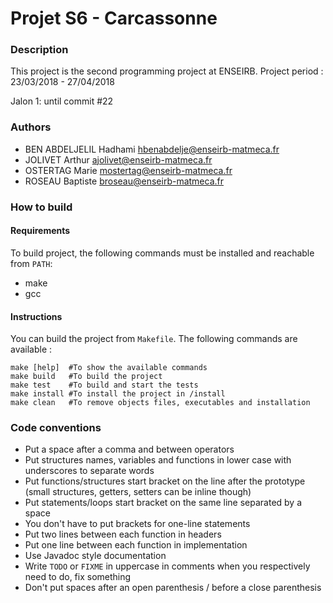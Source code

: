 # Projet S6 - Carcassonne

### Description

This project is the second programming project at ENSEIRB.
Project period : 23/03/2018 - 27/04/2018

Jalon 1: until commit #22


### Authors

* BEN ABDELJELIL Hadhami [hbenabdelje@enseirb-matmeca.fr](mailto:hbenabdelje@enseirb-matmeca.fr)
* JOLIVET Arthur [ajolivet@enseirb-matmeca.fr](mailto:ajolivet@enseirb-matmeca.fr)
* OSTERTAG Marie [mostertag@enseirb-matmeca.fr](mailto:mostertag@enseirb-matmeca.fr)
* ROSEAU Baptiste [broseau@enseirb-matmeca.fr](mailto:broseau@enseirb-matmeca.fr)


### How to build

#### Requirements

To build project, the following commands must be installed and reachable from `PATH`:
- make
- gcc

#### Instructions

You can build the project from `Makefile`.
The following commands are available :
```
make [help]  #To show the available commands
make build   #To build the project
make test    #To build and start the tests
make install #To install the project in /install
make clean   #To remove objects files, executables and installation
```

### Code conventions

- Put a space after a comma and between operators
- Put structures names, variables and functions in lower case with underscores to separate words
- Put functions/structures start bracket on the line after the prototype
    (small structures, getters, setters can be inline though)
- Put statements/loops start bracket on the same line separated by a space
- You don't have to put brackets for one-line statements
- Put two lines between each function in headers
- Put one line between each function in implementation
- Use Javadoc style documentation
- Write `TODO` or `FIXME` in uppercase in comments when you respectively need to do, fix something
- Don't put spaces after an open parenthesis / before a close parenthesis
